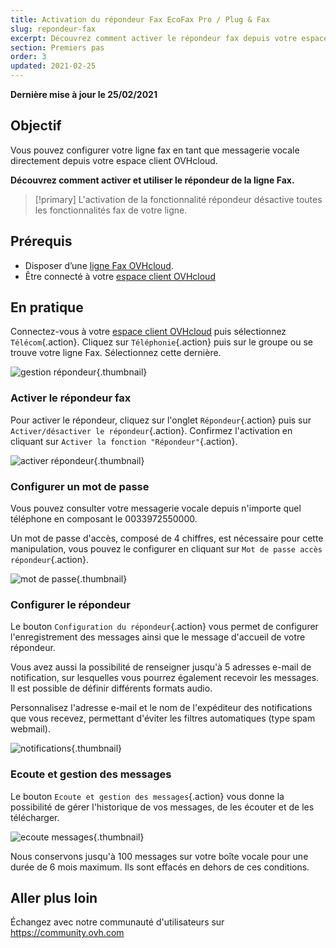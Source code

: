 ```yaml
---
title: Activation du répondeur Fax EcoFax Pro / Plug & Fax
slug: repondeur-fax
excerpt: Découvrez comment activer le répondeur fax depuis votre espace client OVHcloud
section: Premiers pas
order: 3
updated: 2021-02-25
---
```


**Dernière mise à jour le 25/02/2021**

## Objectif

Vous pouvez configurer votre ligne fax en tant que messagerie vocale directement depuis votre espace client OVHcloud. 

**Découvrez comment activer et utiliser le répondeur de la ligne Fax.**

> [!primary]
>L'activation de la fonctionnalité répondeur désactive toutes les fonctionnalités fax de votre ligne.
>

## Prérequis

- Disposer d’une [ligne Fax OVHcloud](https://www.ovhtelecom.fr/fax/).
- Être connecté à votre [espace client OVHcloud](https://www.ovh.com/auth?onsuccess=https%3A%2F%2Fwww.ovhtelecom.fr%2Fmanager&ovhSubsidiary=fr)

## En pratique

Connectez-vous à votre [espace client OVHcloud](https://www.ovh.com/auth?onsuccess=https%3A%2F%2Fwww.ovhtelecom.fr%2Fmanager&ovhSubsidiary=fr) puis sélectionnez `Télécom`{.action}. Cliquez sur `Téléphonie`{.action} puis sur le groupe ou se trouve votre ligne Fax. Sélectionnez cette dernière.

![gestion répondeur](images/gestion-repondeur.png){.thumbnail}

### Activer le répondeur fax

Pour activer le répondeur, cliquez sur l'onglet `Répondeur`{.action} puis sur `Activer/désactiver le répondeur`{.action}. Confirmez l'activation en cliquant sur `Activer la fonction "Répondeur"`{.action}.

![activer répondeur](images/activer-desactiver-repondeur.jpg){.thumbnail}

### Configurer un mot de passe

Vous pouvez consulter votre messagerie vocale depuis n'importe quel téléphone en composant le 0033972550000.

Un mot de passe d'accès, composé de 4 chiffres, est nécessaire pour cette manipulation, vous pouvez le configurer en cliquant sur `Mot de passe accès répondeur`{.action}.

![mot de passe](images/mot-de-passe-repondeur.jpg){.thumbnail}

### Configurer le répondeur

Le bouton `Configuration du répondeur`{.action} vous permet de configurer l'enregistrement des messages ainsi que le message d'accueil de votre répondeur.

Vous avez aussi la possibilité de renseigner jusqu'à 5 adresses e-mail de notification, sur lesquelles vous pourrez également recevoir les messages. Il est possible de définir différents formats audio.

Personnalisez l'adresse e-mail et le nom de l'expéditeur des notifications que vous recevez, permettant d'éviter les filtres automatiques (type spam webmail).

![notifications](images/configuration-repondeur.png){.thumbnail}

### Ecoute et gestion des messages

Le bouton `Ecoute et gestion des messages`{.action} vous donne la possibilité de gérer l'historique de vos messages, de les écouter et de les télécharger.

![ecoute messages](images/messages.jpg){.thumbnail}

Nous conservons jusqu'à 100 messages sur votre boîte vocale pour une durée de 6 mois maximum. Ils sont effacés en dehors de ces conditions.

## Aller plus loin

Échangez avec notre communauté d'utilisateurs sur <https://community.ovh.com>
